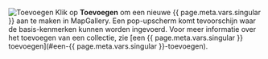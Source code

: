 
![](/assets/img/button-add.png#right "Toevoegen") Klik op **Toevoegen** om een nieuwe {{ page.meta.vars.singular }} aan te maken in MapGallery. Een pop-upscherm komt
tevoorschijn waar de basis-kenmerken kunnen worden ingevoerd. Voor meer informatie over het toevoegen van een collectie,
zie [een {{ page.meta.vars.singular }} toevoegen](#een-{{ page.meta.vars.singular }}-toevoegen).